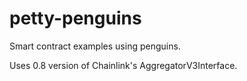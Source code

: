 # petty-penguins
Smart contract examples using penguins.

Uses 0.8 version of Chainlink's AggregatorV3Interface.
